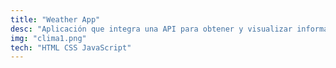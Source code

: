 ```yaml
---
title: "Weather App"
desc: "Aplicación que integra una API para obtener y visualizar información meteorológica en tiempo real."
img: "clima1.png"
tech: "HTML CSS JavaScript"
---
```

